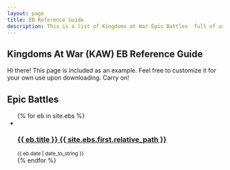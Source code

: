 ```yaml
---
layout: page
title: EB Reference Guide
description: This is a list of Kingdoms at War Epic Battles  full of usefule tips and instructions on how to beat them.
---
```


## Kingdoms At War (KAW) EB Reference Guide

<p class="message">
    Hi there! This page is included as an example. Feel free to customize it for your own use upon downloading. Carry on!
</p>

<div class="related">
    <h2>Epic Battles</h2>
    <ul class="related-posts">
        {% for eb in site.ebs %}
        <li>
        <div><img src="" /></div>
            <h3>
                <a href="{{ eb.url }}">
                  {{ eb.title }}
                {{ site.ebs.first.relative_path }}
                  </a>
            </h3> <small>{{ eb.date | date_to_string }}</small>
        </li>
        {% endfor %}
    </ul>
</div>



